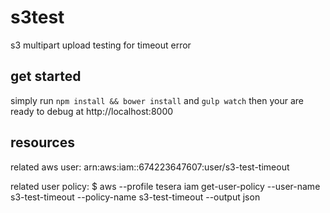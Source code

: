 # s3test
s3 multipart upload testing for timeout error

## get started
simply run `npm install && bower install` and `gulp watch` then your are ready to debug at http://localhost:8000

## resources

related aws user:
  arn:aws:iam::674223647607:user/s3-test-timeout

related user policy:
  $ aws --profile tesera iam get-user-policy --user-name s3-test-timeout --policy-name s3-test-timeout --output json
